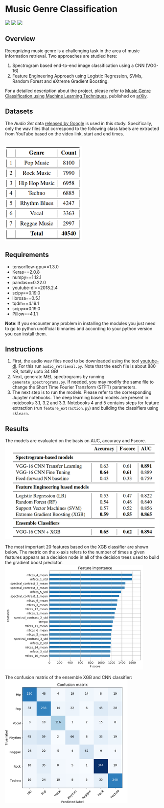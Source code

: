 # Music Genre Classification
![](https://img.shields.io/badge/python-3.6-brightgreen.svg) ![](https://img.shields.io/badge/tensorflow-1.3.0-orange.svg)
![](https://img.shields.io/badge/keras-2.0-blue.svg)

## Overview
Recognizing music genre is a challenging task in the area of music information retrieval. Two approaches are studied here:
1. Spectrogram based end-to-end image classification using a CNN (VGG-16)
2. Feature Engineering Approach using Logistic Regression, SVMs, Random Forest and eXtreme Gradient Boosting.

For a detailed description about the project, please refer to [Music Genre Classification using Machine Learning Techniques](https://arxiv.org/abs/1804.01149), published on [arXiv](https://arxiv.org/).

## Datasets
The *Audio Set* data [released by Google](https://research.google.com/audioset/download.html) is used in this study. Specifically, only the wav files that correspond to the following class labels are extracted from YouTube based on the video link, start and end times. 

<br>
<img src="plots/data.png" width="250"/>
<br>

## Requirements
- tensorflow-gpu==1.3.0
- Keras==2.0.8
- numpy==1.12.1
- pandas==0.22.0
- youtube-dl==2018.2.4
- scipy==0.19.0
- librosa==0.5.1
- tqdm==4.19.1
- scipy==0.19.0
- Pillow==4.1.1

__Note__: If you encounter any problem in installing the modules you just need to go to python unofficial binnaries and according to your python version you can install them.

## Instructions
1. First, the audio wav files need to be downloaded using the tool [youtube-dl](https://rg3.github.io/youtube-dl/). For this run `audio_retrieval.py`. Note that the each file is about 880 KB, totally upto 34 GB!
2. Next, generate MEL spectrograms by running `generate_spectrograms.py`. If needed, you may modify the same file to change the Short Time Fourier Transform (STFT) parameters.
3. The next step is to run the models. Please refer to the corresponding Jupyter notebooks. The deep learning based models are present in notebooks 3.1, 3.2 and 3.3. Notebooks 4 and 5 contains steps for feature extraction (run `feature_extraction.py`) and building the classifiers using `sklearn`. 

## Results
The models are evaluated on the basis on AUC, accuracy and Fscore. 
<br>
<img src="plots/results.png" width="600"/>
<br>

The most important 20 features based on the XGB classifier are shown below. The metric on the x-axis refers to the number of times a given features appears as a decision node in all of the decision trees used to build the gradient boost predictor. <br>
<img src="plots/feature-imp.png" width="450"/>
<br>

The confusion matrix of the ensemble XGB and CNN classifier: 
<br>
<img src="plots/ensemble-cm.png" width="400"/>
<br>

